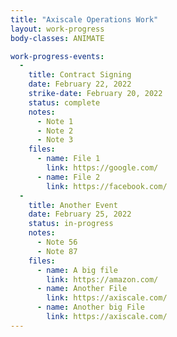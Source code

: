 ```yaml
---
title: "Axiscale Operations Work"
layout: work-progress
body-classes: ANIMATE

work-progress-events:
  -
    title: Contract Signing
    date: February 22, 2022
    strike-date: February 20, 2022
    status: complete
    notes:
      - Note 1
      - Note 2
      - Note 3
    files:
      - name: File 1
        link: https://google.com/
      - name: File 2
        link: https://facebook.com/
  -
    title: Another Event
    date: February 25, 2022
    status: in-progress
    notes:
      - Note 56
      - Note 87
    files:
      - name: A big file
        link: https://amazon.com/
      - name: Another File
        link: https://axiscale.com/
      - name: Another big File
        link: https://axiscale.com/
---
```

